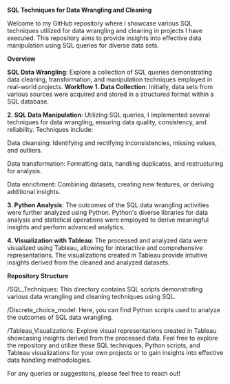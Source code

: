 **SQL Techniques for Data Wrangling and Cleaning**

Welcome to my GitHub repository where I showcase various SQL techniques utilized for data wrangling and cleaning in projects I have executed. This repository aims to provide insights into effective data manipulation using SQL queries for diverse data sets.

**Overview**

**SQL Data Wrangling**: Explore a collection of SQL queries demonstrating data cleaning, transformation, and manipulation techniques employed in real-world projects.
**Workflow**
**1. Data Collection**: Initially, data sets from various sources were acquired and stored in a structured format within a SQL database.

**2. SQL Data Manipulation**: Utilizing SQL queries, I implemented several techniques for data wrangling, ensuring data quality, consistency, and reliability. Techniques include:

Data cleansing: Identifying and rectifying inconsistencies, missing values, and outliers.

Data transformation: Formatting data, handling duplicates, and restructuring for analysis.

Data enrichment: Combining datasets, creating new features, or deriving additional insights.

**3. Python Analysis**: The outcomes of the SQL data wrangling activities were further analyzed using Python. Python's diverse libraries for data analysis and statistical operations were employed to derive meaningful insights and perform advanced analytics.

**4. Visualization with Tableau**: The processed and analyzed data were visualized using Tableau, allowing for interactive and comprehensive representations. The visualizations created in Tableau provide intuitive insights derived from the cleaned and analyzed datasets.

**Repository Structure**

/SQL_Techniques: This directory contains SQL scripts demonstrating various data wrangling and cleaning techniques using SQL.

/Discrete_choice_model: Here, you can find Python scripts used to analyze the outcomes of SQL data wrangling.

/Tableau_Visualizations: Explore visual representations created in Tableau showcasing insights derived from the processed data.
Feel free to explore the repository and utilize these SQL techniques, Python scripts, and Tableau visualizations for your own projects or to gain insights into effective data handling methodologies.

For any queries or suggestions, please feel free to reach out!
